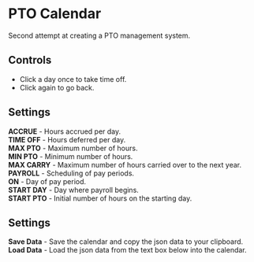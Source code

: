 # PTO Calendar
 Second attempt at creating a PTO management system.

<h2>Controls</h2>
<ul>
 <li>Click a day once to take time off.</li>
 <li>Click again to go back.</li>
</ul>

<h2>Settings</h2>
<b>ACCRUE</b> - Hours accrued per day.<br>
<b>TIME OFF</b> - Hours deferred per day.<br>
<b>MAX PTO</b> - Maximum number of hours.<br>
<b>MIN PTO</b> - Minimum number of hours.<br>
<b>MAX CARRY</b> - Maximum number of hours carried over to the next year.<br>
<b>PAYROLL</b> - Scheduling of pay periods.<br>
<b>ON</b> - Day of pay period.<br>
<b>START DAY</b> - Day where payroll begins.<br>
<b>START PTO</b> - Initial number of hours on the starting day.

<h2>Settings</h2>
<b>Save Data</b> - Save the calendar and copy the json data to your clipboard.<br>
<b>Load Data</b> - Load the json data from the text box below into the calendar.<br>
